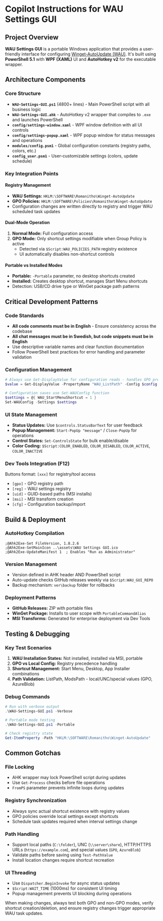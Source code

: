 # Copilot Instructions for WAU Settings GUI

## Project Overview
**WAU Settings GUI** is a portable Windows application that provides a user-friendly interface for configuring [Winget-AutoUpdate (WAU)](https://github.com/Romanitho/Winget-AutoUpdate). It's built using **PowerShell 5.1** with **WPF (XAML)** UI and **AutoHotkey v2** for the executable wrapper.

## Architecture Components

### Core Structure
- **`WAU-Settings-GUI.ps1`** (4800+ lines) - Main PowerShell script with all business logic
- **`WAU-Settings-GUI.ahk`** - AutoHotkey v2 wrapper that compiles to `.exe` and launches PowerShell
- **`config/settings-window.xaml`** - WPF window definition with all UI controls
- **`config/settings-popup.xaml`** - WPF popup window for status messages and operations
- **`modules/config.psm1`** - Global configuration constants (registry paths, colors, etc.)
- **`config_user.psm1`** - User-customizable settings (colors, update schedule)

### Key Integration Points

#### Registry Management
- **WAU Settings:** `HKLM:\SOFTWARE\Romanitho\Winget-AutoUpdate`
- **GPO Policies:** `HKLM:\SOFTWARE\Policies\Romanitho\Winget-AutoUpdate`
- Configuration changes are written directly to registry and trigger WAU scheduled task updates

#### Dual-Mode Operation
1. **Normal Mode:** Full configuration access
2. **GPO Mode:** Only shortcut settings modifiable when Group Policy is active
   - Detected via `$Script:WAU_POLICIES_PATH` registry existence
   - UI automatically disables non-shortcut controls

#### Portable vs Installed Modes
- **Portable:** `-Portable` parameter, no desktop shortcuts created
- **Installed:** Creates desktop shortcut, manages Start Menu shortcuts
- Detection: USB/CD drive type or WinGet package path patterns

## Critical Development Patterns

### Code Standards
- **All code comments must be in English** - Ensure consistency across the codebase
- **All chat messages must be in Swedish, but code snippets must be in English**
- Use descriptive variable names and clear function documentation
- Follow PowerShell best practices for error handling and parameter validation

### Configuration Management
```powershell
# Always use Get-DisplayValue for configuration reads - handles GPO precedence
$value = Get-DisplayValue -PropertyName "WAU_ListPath" -Config $config -Policies $policies

# Configuration saves use Set-WAUConfig function
$settings = @{ WAU_StartMenuShortcut = 1 }
Set-WAUConfig -Settings $settings
```

### UI State Management
- **Status Updates:** Use `$controls.StatusBarText` for user feedback
- **Popup Management:** `Start-PopUp "message"` / `Close-PopUp` for operations
- **Control States:** `Set-ControlsState` for bulk enable/disable
- **Color Coding:** `$Script:COLOR_ENABLED`, `COLOR_DISABLED`, `COLOR_ACTIVE`, `COLOR_INACTIVE`

### Dev Tools Integration (F12)
Buttons format: `[xxx]` for registry/tool access
- `[gpo]` - GPO registry path
- `[reg]` - WAU settings registry
- `[uid]` - GUID-based paths (MSI installs)
- `[msi]` - MSI transform creation
- `[cfg]` - Configuration backup/import

## Build & Deployment

### AutoHotkey Compilation
```ahk2
;@Ahk2Exe-Set FileVersion, 1.8.2.6
;@Ahk2Exe-SetMainIcon ..\assets\WAU Settings GUI.ico
;@Ahk2Exe-UpdateManifest 1  ; Enables "Run as Administrator"
```

### Version Management
- Version defined in AHK header AND PowerShell script
- Auto-update checks GitHub releases weekly via `$Script:WAU_GUI_REPO`
- Backup mechanism: `ver\backup` folder for rollbacks

### Deployment Patterns
- **GitHub Releases:** ZIP with portable files
- **WinGet Package:** Installs to user scope with `PortableCommandAlias`
- **MSI Transforms:** Generated for enterprise deployment via Dev Tools

## Testing & Debugging

### Key Test Scenarios
1. **WAU Installation States:** Not installed, installed via MSI, portable
2. **GPO vs Local Config:** Registry precedence handling
3. **Shortcut Management:** Start Menu, Desktop, App Installer combinations
4. **Path Validation:** ListPath, ModsPath - local/UNC/special values (GPO, AzureBlob)

### Debug Commands
```powershell
# Run with verbose output
.\WAU-Settings-GUI.ps1 -Verbose

# Portable mode testing
.\WAU-Settings-GUI.ps1 -Portable

# Check registry state
Get-ItemProperty -Path "HKLM:\SOFTWARE\Romanitho\Winget-AutoUpdate"
```

## Common Gotchas

### File Locking
- AHK wrapper may lock PowerShell script during updates
- Use `Get-Process` checks before file operations
- `FromPS` parameter prevents infinite loops during updates

### Registry Synchronization
- Always sync actual shortcut existence with registry values
- GPO policies override local settings except shortcuts
- Schedule task updates required when interval settings change

### Path Handling
- Support local paths (`C:\folder`), UNC (`\\server\share`), HTTP/HTTPS URLs (`https://example.com`), and special values (`GPO`, `AzureBlob`)
- Validate paths before saving using `Test-PathValue`
- Install location changes require shortcut recreation

### UI Threading
- Use `Dispatcher.BeginInvoke` for async status updates
- `$Script:WAIT_TIME` (1000ms) for consistent UI timing
- Popup management prevents UI blocking during operations

When making changes, always test both GPO and non-GPO modes, verify shortcut creation/deletion, and ensure registry changes trigger appropriate WAU task updates.
